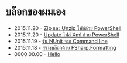 
บล๊อกของผมเอง
============

- 2015.11.20 - [Zip และ Unzip ไฟล์​ด้วย PowerShell](2015-11/zip-unzip-with-ps.html)
- 2015.11.20 - [Update ไฟล์ Xml ด้วย PowerShell](2015-11/update-xml-with-ps.html)
- 2015.11.19 - [รัน NUnit จาก Command line](2015-11/run-nunit-from-cmd.html)
- 2015.11.18 - [สร้างบล๊อกด้วย FSharp.Formatting](2015-11/build-blog-with-fsharp-formatting.html)
- 0000.00.00 - [Hello](0000-00/hello.html)
